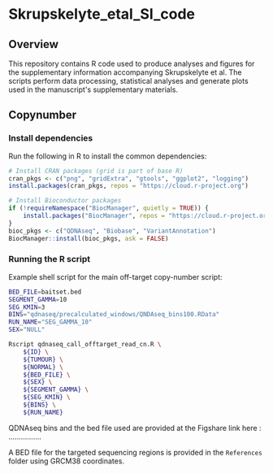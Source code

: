 # Skrupskelyte_etal_SI_code
## Overview

This repository contains R code used to produce analyses and figures for the supplementary information accompanying Skrupskelyte et al. The scripts perform data processing, statistical analyses and generate plots used in the manuscript's supplementary materials.

## Copynumber

### Install dependencies

Run the following in R to install the common dependencies:

```r
# Install CRAN packages (grid is part of base R)
cran_pkgs <- c("png", "gridExtra", "gtools", "ggplot2", "logging")
install.packages(cran_pkgs, repos = "https://cloud.r-project.org")

# Install Bioconductor packages
if (!requireNamespace("BiocManager", quietly = TRUE)) {
    install.packages("BiocManager", repos = "https://cloud.r-project.org")
}
bioc_pkgs <- c("QDNAseq", "Biobase", "VariantAnnotation")
BiocManager::install(bioc_pkgs, ask = FALSE)
```


### Running the R script

Example shell script for the main off-target copy-number script:

```bash
BED_FILE=baitset.bed
SEGMENT_GAMMA=10
SEG_KMIN=3
BINS="qdnaseq/precalculated_windows/QNDAseq_bins100.RData"
RUN_NAME="SEG_GAMMA_10"
SEX="NULL"

Rscript qdnaseq_call_offtarget_read_cn.R \
    ${ID} \
    ${TUMOUR} \
    ${NORMAL} \
    ${BED_FILE} \
    ${SEX} \
    ${SEGMENT_GAMMA} \
    ${SEG_KMIN} \
    ${BINS} \
    ${RUN_NAME}
```
QDNAseq bins and the bed file used are provided at the Figshare link here : ................

A BED file for the targeted sequencing regions is provided in the `References` folder using GRCM38 coordinates.

